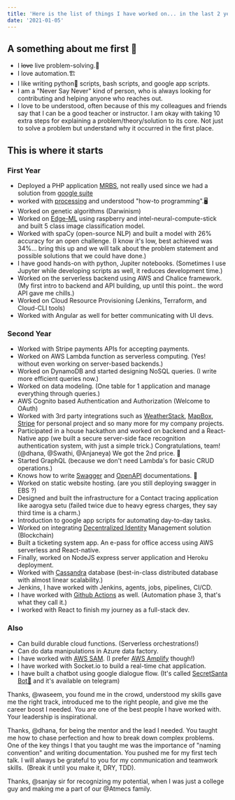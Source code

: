 ```yaml
---
title: 'Here is the list of things I have worked on... in the last 2 years of my software engineering career'
date: '2021-01-05'
---
```


## A something about me first 🤸

- I ~~love~~ live problem-solving.🔧
- I love automation.🏗️
- I like writing python🐍 scripts, bash scripts, and google app scripts.
- I am a "Never Say Never" kind of person, who is always looking for contributing and helping anyone who reaches out.
- I love to be understood, often because of this my colleagues and friends say that I can be a good teacher or instructor. I am okay with taking 10 extra steps for explaining a problem/theory/solution to its core. Not just to solve a problem but understand why it occurred in the first place.

## This is where it starts

### First Year

- Deployed a PHP application [MRBS](https://mrbs.sourceforge.io/demo.php), not really used since we had a solution from [google suite](https://support.google.com/a/answer/1686462?hl=en)
- worked with [processing](https://processing.org/) and understood "how-to programming".🖥️
- Worked on genetic algorithms (Darwinism)
- Worked on [Edge-ML](https://towardsdatascience.com/why-machine-learning-on-the-edge-92fac32105e6) using raspberry and intel-neural-compute-stick and built 5 class image classification model.
- Worked with spaCy (open-source NLP) and built a model with 26% accuracy for an open challenge. (I know it's low, best achieved was 34%... bring this up and we will talk about the problem statement and possible solutions that we could have done.)
- I have good hands-on with python, Jupiter notebooks. (Sometimes I use Jupyter while developing scripts as well, it reduces development time.)
- Worked on the serverless backend using AWS and Chalice framework. (My first intro to backend and API building, up until this point.. the word API gave me chills.)
- Worked on Cloud Resource Provisioning (Jenkins, Terraform, and Cloud-CLI tools)
- Worked with Angular as well for better communicating with UI devs.

### Second Year

- Worked with Stripe payments APIs for accepting payments.
- Worked on AWS Lambda function as serverless computing. (Yes! without even working on server-based backends.)
- Worked on DynamoDB and started designing NoSQL queries. (I write more efficient queries now.)
- Worked on data modeling. (One table for 1 application and manage everything through queries.)
- AWS Cognito based Authentication and Authorization (Welcome to OAuth)
- Worked with 3rd party integrations such as [WeatherStack](https://weatherstack.com/), [MapBox](https://www.mapbox.com/), [Stripe](https://stripe.com/en-in) for personal project and so many more for my company projects.
- Participated in a house hackathon and worked on backend and a React-Native app (we built a secure server-side face recognition authentication system, with just a simple trick.) Congratulations, team! (@dhana, @Swathi, @Anjaneya) We got the 2nd price. 👑
- Started GraphQL (because we don't need Lambda's for basic CRUD operations.)
- Knows how to write [Swagger](https://swagger.io/) and [OpenAPI](https://swagger.io/specification/) documentations. 📝
- Worked on static website hosting. (are you still deploying swagger in EBS ?)
- Designed and built the infrastructure for a Contact tracing application like aarogya setu (failed twice due to heavy egress charges, they say third time is a charm.)
- Introduction to google app scripts for automating day-to-day tasks.
- Worked on integrating [Decentralized Identity](https://identity.foundation/) Management solution (Blockchain)
- Built a ticketing system app. An e-pass for office access using AWS serverless and React-native.
- Finally, worked on NodeJS express server application and Heroku deployment.
- Worked with [Cassandra](https://cassandra.apache.org/) database (best-in-class distributed database with almost linear scalability.)
- Jenkins, I have worked with Jenkins, agents, jobs, pipelines, CI/CD.
- I have worked with [Github Actions](https://github.com/features/actions) as well. (Automation phase 3, that's what they call it.)
- I worked with React to finish my journey as a full-stack dev.

### Also

- Can build durable cloud functions. (Serverless orchestrations!)
- Can do data manipulations in Azure data factory.
- I have worked with [AWS SAM](https://aws.amazon.com/serverless/sam/). (I prefer [AWS Amplify](https://aws.amazon.com/amplify/) though!)
- I have worked with Socket.io to build a real-time chat application.
- I have built a chatbot using google dialogue flow. (It's called [SecretSanta Bot🎅](https://t.me/SecretSantaHelperBot) and it's available on telegram)

Thanks, @waseem, you found me in the crowd, understood my skills gave me the right track, introduced me to the right people, and give me the career boost I needed. You are one of the best people I have worked with. Your leadership is inspirational.

Thanks, @dhana, for being the mentor and the lead I needed. You taught me how to chase perfection and how to break down complex problems. One of the key things I that you taught me was the importance of "naming convention" and writing documentation. You pushed me for my first tech talk. I will always be grateful to you for my communication and teamwork skills.  (Break it until you make it, DRY, TDD).

Thanks, @sanjay sir for recognizing my potential, when I was just a college guy and making me a part of our @Atmecs family.
